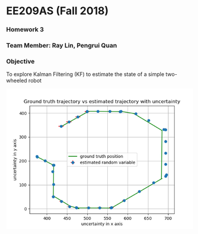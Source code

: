 # EE209AS (Fall 2018)
### Homework 3
### Team Member: Ray Lin, Pengrui Quan


### Objective
To explore Kalman Filtering (KF) to estimate the state of a simple two-wheeled robot

![](./images/Figure_1.png)